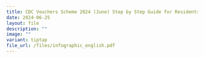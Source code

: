 ```yaml
---
title: CDC Vouchers Scheme 2024 (June) Step by Step Guide for Residents in English
date: 2024-06-25
layout: file
description: ""
image: ""
variant: tiptap
file_url: /files/infographic_english.pdf
---
```

